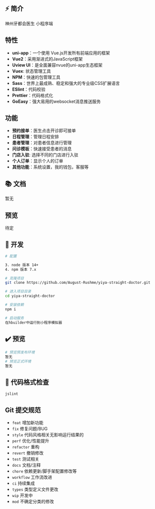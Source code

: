 ## ⚡️ 简介

神州牙都会医生 小程序端

## 特性

- **uni-app**：一个使用 Vue.js开发所有前端应用的框架
- **Vue2**：采用渐进式的JavaScript框架
- **Uview UI**：是全面兼容nvue的uni-app生态框架
- **Vuex**: 状态管理工具
- **NPM**：快速的包管理工具
- **Sass**：世界上最成熟、稳定和强大的专业级CSS扩展语言
- **ESlint**：代码校验
- **Prettier**：代码格式化
- **GoEasy**：强大易用的websocket消息推送服务

## 功能

- **预约接单**：医生点击开诊即可接单
- **日程管理**：管理日程安排
- **患者管理**：对患者信息进行管理
- **问诊模板**：快速接受患者的消息
- **门店入驻**: 选择不同的门店进行入驻
- **个人订单**：显示个人的订单
- **其他功能**：系统设置，我的钱包，客服等

## 📚 文档

暂无

## 预览

待定

## 🚀 开发

```bash
# 配置

3. node 版本 14+
4. npm 版本 7.x

# 克隆项目
git clone https://github.com/August-Rushme/yiya-straight-doctor.git

# 进入项目目录
cd yiya-straight-doctor

# 安装依赖
npm i

# 启动服务
在hbuilder中运行到小程序模拟器
```

## ✔️ 预览

```bash
# 预览预发布环境
暂无
# 预览正式环境
暂无
```


## 🔧 代码格式检查

```bash
jslint
```

## Git 提交规范

- `feat` 增加新功能
- `fix` 修复问题/BUG
- `style` 代码风格相关无影响运行结果的
- `perf` 优化/性能提升
- `refactor` 重构
- `revert` 撤销修改
- `test` 测试相关
- `docs` 文档/注释
- `chore` 依赖更新/脚手架配置修改等
- `workflow` 工作流改进
- `ci` 持续集成
- `types` 类型定义文件更改
- `wip` 开发中
- `mod` 不确定分类的修改

